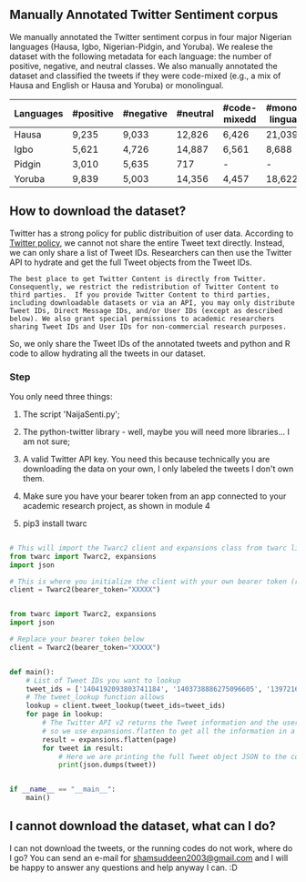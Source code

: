


## Manually Annotated Twitter Sentiment corpus

We manually annotated the Twitter sentiment corpus in four major Nigerian languages (Hausa, Igbo, Nigerian-Pidgin, and Yoruba). We realese the dataset with the following metadata for each language: the number of positive, negative, and neutral classes. We also manually annotated the dataset and classified the tweets if they were code-mixed (e.g., a mix of Hausa and English or Hausa and Yoruba) or monolingual.

| Languages |      #positive |      #negative| #neutral |  #code-mixedd  | #mono-lingual | 
| --------- | -------- |  -------- | -------- |  ---------- | ---------- |
| Hausa  |    9,235    |  9,033  | 12,826  |  6,426  | 21,039   | 
| Igbo  |  5,621  |  4,726 | 14,887  |  6,561  |  8,688  |
| Pidgin  | 3,010  |  5,635  |  717 |  -  | -  |
| Yoruba  | 9,839  |  5,003  | 14,356  |  4,457  | 18,622  | 


## How to download the dataset?

Twitter has a strong policy for public distribuition of user data. According to [Twitter policy](https://developer.twitter.com/en/developer-terms/agreement-and-policy), we cannot not share the entire Tweet text directly. Instead, we can only share a list of Tweet IDs. Researchers can then use the Twitter API to hydrate and get the full Tweet objects from the Tweet IDs.

```
The best place to get Twitter Content is directly from Twitter. Consequently, we restrict the redistribution of Twitter Content to third parties.  If you provide Twitter Content to third parties, including downloadable datasets or via an API, you may only distribute Tweet IDs, Direct Message IDs, and/or User IDs (except as described below). We also grant special permissions to academic researchers sharing Tweet IDs and User IDs for non-commercial research purposes.
```

So, we only share the Tweet IDs of the annotated tweets and  python and R code to allow hydrating all the tweets in our dataset. 

### Step
You only need three things:

1. The script 'NaijaSenti.py';
2. The python-twitter library - well, maybe you will need more libraries... I am not sure;
3. A valid Twitter API key. You need this because technically you are downloading the data on your own, I only labeled the tweets I don't own them.


1. Make sure you have your bearer token from an app connected to your academic research project, as shown in module 4

2. pip3 install twarc

```python

# This will import the Twarc2 client and expansions class from twarc library and also the json library
from twarc import Twarc2, expansions
import json

# This is where you initialize the client with your own bearer token (replace the XXXXX with your own bearer token)
client = Twarc2(bearer_token="XXXXX")


from twarc import Twarc2, expansions
import json

# Replace your bearer token below
client = Twarc2(bearer_token="XXXXX")


def main():
    # List of Tweet IDs you want to lookup
    tweet_ids = ['1404192093803741184', '1403738886275096605', '1397216898593525762']
    # The tweet_lookup function allows 
    lookup = client.tweet_lookup(tweet_ids=tweet_ids)
    for page in lookup:
        # The Twitter API v2 returns the Tweet information and the user, media etc.  separately
        # so we use expansions.flatten to get all the information in a single JSON
        result = expansions.flatten(page)
        for tweet in result:
            # Here we are printing the full Tweet object JSON to the console
            print(json.dumps(tweet))


if __name__ == "__main__":
    main()


```


## I cannot download the dataset, what can I do?

I can not download the tweets, or the running codes do not work, where do I go? You can send an e-mail for shamsuddeen2003@gmail.com and I will be happy to answer any questions and help anyway I can. :D



